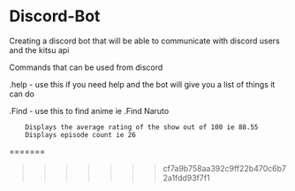 # Discord-Bot
Creating a discord bot that will be able to communicate with discord users and the kitsu api


Commands that can be used from discord

.help - use this if you need help and the bot will give you a list of things it can do

.Find - use this to find anime ie .Find Naruto

        Displays the average rating of the show out of 100 ie 88.55
        Displays episode count ie 26

		
		
		
		
=======
        
>>>>>>> cf7a9b758aa392c9ff22b470c6b72a1fdd93f7f1
